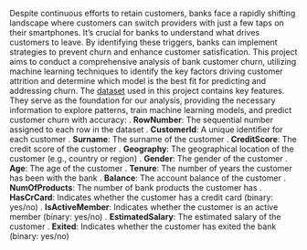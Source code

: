 Despite continuous efforts to retain customers, banks face a rapidly shifting landscape where customers can switch providers with just a few taps on their smartphones. It’s crucial for banks to understand what drives customers to leave. By identifying these triggers, banks can implement strategies to prevent churn and enhance customer satisfication.
This project aims to conduct a comprehensive analysis of bank customer churn, utilizing machine learning techniques to identify the key factors driving customer attrition and determine which model is the best fit for predicting and addressing churn.
The [dataset](https://www.kaggle.com/datasets/saurabhbadole/bank-customer-churn-prediction-dataset) used in this project contains key features. They serve as the foundation for our analysis, providing the necessary information to explore patterns, train machine learning models, and predict customer churn with accuracy:
. **RowNumber**: The sequential number assigned to each row in the dataset
. **CustomerId**: A unique identifier for each customer
. **Surname**: The surname of the customer
. **CreditScore**: The credit score of the customer
. **Geography**: The geographical location of the customer (e.g., country or region)
. **Gender**: The gender of the customer
. **Age**: The age of the customer
. **Tenure**: The number of years the customer has been with the bank
. **Balance**: The account balance of the customer
. **NumOfProducts**: The number of bank products the customer has
. **HasCrCard**: Indicates whether the customer has a credit card (binary: yes/no)
. **IsActiveMember**: Indicates whether the customer is an active member (binary: yes/no)
. **EstimatedSalary**: The estimated salary of the customer
. **Exited**: Indicates whether the customer has exited the bank (binary: yes/no)
